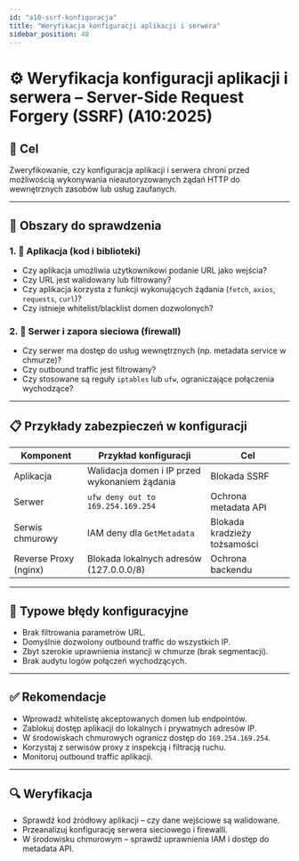 ```yaml
---
id: "a10-ssrf-konfiguracja"
title: "Weryfikacja konfiguracji aplikacji i serwera"
sidebar_position: 48
---
```


# ⚙️ Weryfikacja konfiguracji aplikacji i serwera – Server-Side Request Forgery (SSRF) (A10:2025)

## 🎯 Cel

Zweryfikowanie, czy konfiguracja aplikacji i serwera chroni przed możliwością wykonywania nieautoryzowanych żądań HTTP do wewnętrznych zasobów lub usług zaufanych.

---

## 🔐 Obszary do sprawdzenia

### 1. 🔗 Aplikacja (kod i biblioteki)
- Czy aplikacja umożliwia użytkownikowi podanie URL jako wejścia?
- Czy URL jest walidowany lub filtrowany?
- Czy aplikacja korzysta z funkcji wykonujących żądania (`fetch`, `axios`, `requests`, `curl`)?
- Czy istnieje whitelist/blacklist domen dozwolonych?

### 2. 🧱 Serwer i zapora sieciowa (firewall)
- Czy serwer ma dostęp do usług wewnętrznych (np. metadata service w chmurze)?
- Czy outbound traffic jest filtrowany?
- Czy stosowane są reguły `iptables` lub `ufw`, ograniczające połączenia wychodzące?

---

## 📋 Przykłady zabezpieczeń w konfiguracji

| Komponent | Przykład konfiguracji | Cel |
|----------|------------------------|-----|
| Aplikacja | Walidacja domen i IP przed wykonaniem żądania | Blokada SSRF |
| Serwer | `ufw deny out to 169.254.169.254` | Ochrona metadata API |
| Serwis chmurowy | IAM deny dla `GetMetadata` | Blokada kradzieży tożsamości |
| Reverse Proxy (nginx) | Blokada lokalnych adresów (127.0.0.0/8) | Ochrona backendu |

---

## 🚨 Typowe błędy konfiguracyjne

- Brak filtrowania parametrów URL.
- Domyślnie dozwolony outbound traffic do wszystkich IP.
- Zbyt szerokie uprawnienia instancji w chmurze (brak segmentacji).
- Brak audytu logów połączeń wychodzących.

---

## ✅ Rekomendacje

- Wprowadź whitelistę akceptowanych domen lub endpointów.
- Zablokuj dostęp aplikacji do lokalnych i prywatnych adresów IP.
- W środowiskach chmurowych ogranicz dostęp do `169.254.169.254`.
- Korzystaj z serwisów proxy z inspekcją i filtracją ruchu.
- Monitoruj outbound traffic aplikacji.

---

## 🔍 Weryfikacja

- Sprawdź kod źródłowy aplikacji – czy dane wejściowe są walidowane.
- Przeanalizuj konfigurację serwera sieciowego i firewalli.
- W środowisku chmurowym – sprawdź uprawnienia IAM i dostęp do metadata API.
